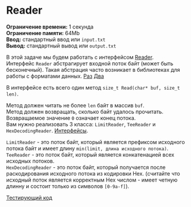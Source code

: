 # Reader

**Ограничение времени:** 1 секунда  
**Ограничение памяти:** 64Mb  
**Ввод:** стандартный ввод или `input.txt`  
**Вывод:** стандартный вывод или `output.txt`  

В этой задаче мы будем работать с интерфейсом [Reader](readers.h).  
Интерфейс `Reader` абстрагирует входной поток байт (может быть бесконечный). Такая абстрация часто возникает в библиотеках для работы с форматами данных. [Раз](https://github.com/google/snappy/blob/master/snappy-sinksource.h#L111) [Два](https://developers.google.com/protocol-buffers/docs/reference/cpp/google.protobuf.io.zero_copy_stream)

В интерфейсе есть всего один метод `size_t Read(char* buf, size_t len)`.

Метод должен читать не более `len` байт в массив `buf`.  
Метод должен возвращать, сколько байт удалось прочитать.  
Возвращаемое значение `0` означает конец потока.  
Вам нужно реализовать 3 класса: `LimitReader`, `TeeReader` и `HexDecodingReader`. [Интерфейсы](readers_util.h).

`LimitReader` - это поток байт, который является префиксом исходного потока байт и имеет длину `min(limit, длина исходного потока)`.  
`TeeReader` - это поток байт, который является конкатенацией всех исходных потоков.  
`HexDecodingReader` - это поток байт, который получается после раскодирования исходного потока из кодировки Hex. (считайте что исходный поток является корректным Hex числом - имеет четную длинну и состоит только из символов `[0-9a-f]`).

[Тестирующий код](test.cpp)
